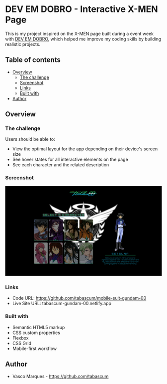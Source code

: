 # DEV EM DOBRO - Interactive X-MEN Page

This is my project inspired on the X-MEN page built during a event week with [DEV EM DOBRO](https://devemdobro.com/matriculas-abertas/), which helped me improve my coding skills by building realistic projects.

## Table of contents

- [Overview](#overview)
  - [The challenge](#the-challenge)
  - [Screenshot](#screenshot)
  - [Links](#links)
  - [Built with](#built-with)
- [Author](#author)

## Overview

### The challenge

Users should be able to:

- View the optimal layout for the app depending on their device's screen size
- See hover states for all interactive elements on the page
- See each character and the related description

### Screenshot

![](./src//images//gundam-desktop-screenshot.png)

### Links

- Code URL: https://github.com/tabascum/mobile-suit-gundam-00
- Live Site URL: tabascum-gundam-00.netlify.app

### Built with

- Semantic HTML5 markup
- CSS custom properties
- Flexbox
- CSS Grid
- Mobile-first workflow

## Author

- Vasco Marques - https://github.com/tabascum
